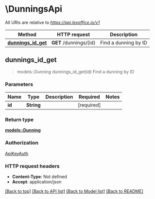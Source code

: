 # \DunningsApi

All URIs are relative to *https://api.lexoffice.io/v1*

Method | HTTP request | Description
------------- | ------------- | -------------
[**dunnings_id_get**](DunningsApi.md#dunnings_id_get) | **GET** /dunnings/{id} | Find a dunning by ID



## dunnings_id_get

> models::Dunning dunnings_id_get(id)
Find a dunning by ID

### Parameters


Name | Type | Description  | Required | Notes
------------- | ------------- | ------------- | ------------- | -------------
**id** | **String** |  | [required] |

### Return type

[**models::Dunning**](Dunning.md)

### Authorization

[ApiKeyAuth](../README.md#ApiKeyAuth)

### HTTP request headers

- **Content-Type**: Not defined
- **Accept**: application/json

[[Back to top]](#) [[Back to API list]](../README.md#documentation-for-api-endpoints) [[Back to Model list]](../README.md#documentation-for-models) [[Back to README]](../README.md)


